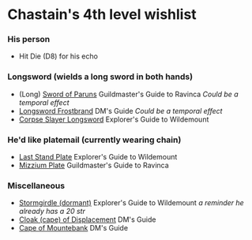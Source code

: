 # Chastain's 4th level wishlist
### His person
* Hit Die (D8) for his echo
 
### Longsword (wields a long sword in both hands)
 * (Long) [Sword of Paruns](http://dnd5e.wikidot.com/wondrous-items:sword-of-the-paruns) Guildmaster's Guide to Ravinca *Could be a temporal effect*
 * [Longsword Frostbrand](https://www.dndbeyond.com/magic-items/frost-brand-longsword) DM's Guide *Could be a temporal effect*
 * [Corpse Slayer Longsword](http://dnd5e.wikidot.com/wondrous-items:corpse-slayer) Explorer's Guide to Wildemount
 
 
### He'd like platemail (currently wearing chain)
 * [Last Stand Plate](http://dnd5e.wikidot.com/wondrous-items:last-stand-armor) Explorer's Guide to Wildemount
 * [Mizzium Plate](http://dnd5e.wikidot.com/wondrous-items:mizzium-armor) Guildmaster's Guide to Ravinca

### Miscellaneous
 * [Stormgirdle (dormant)](http://dnd5e.wikidot.com/wondrous-items:stormgirdle) Explorer's Guide to Wildemount *a reminder he already has a 20 str*
 * [Cloak (cape) of Displacement](https://www.dndbeyond.com/magic-items/cloak-of-displacement) DM's Guide
 * [Cape of Mountebank](https://www.dndbeyond.com/magic-items/cape-of-the-mountebank) DM's Guide

